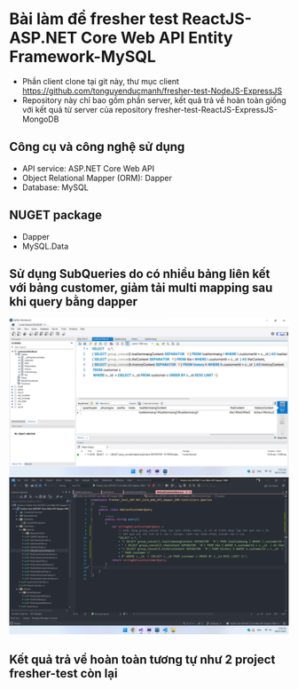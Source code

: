﻿# Bài làm đề fresher test ReactJS-ASP.NET Core Web API Entity Framework-MySQL
- Phần client clone tại git này, thư mục client
https://github.com/tonguyenducmanh/fresher-test-NodeJS-ExpressJS
- Repository này chỉ bao gồm phần server, kết quả trả về hoàn toàn giống với kết quả từ server của repository fresher-test-ReactJS-ExpressJS-MongoDB

## Công cụ và công nghệ sử dụng

- API service: ASP.NET Core Web API
- Object Relational Mapper (ORM): Dapper
- Database: MySQL


## NUGET package

- Dapper
- MySQL.Data

## Sử dụng SubQueries do có nhiều bảng liên kết với bảng customer, giảm tải multi mapping sau khi query bằng dapper
![Subqueries](./screenshots/1.png)
![Subqueries](./screenshots/2.png)

## Kết quả trả về hoàn toàn tương tự như 2 project fresher-test còn lại
